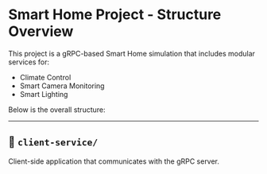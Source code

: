 # Smart Home Project - Structure Overview

This project is a gRPC-based Smart Home simulation that includes modular services for:

-  Climate Control  
-  Smart Camera Monitoring  
-  Smart Lighting  

Below is the overall structure:

---

## 📁 `client-service/`

Client-side application that communicates with the gRPC server.

